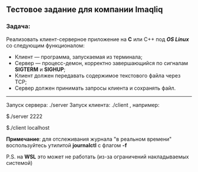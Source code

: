 ## Тестовое задание для компании Imaqliq

### Задача:

Реализовать клиент-серверное приложение на **C** или C++ под ***OS Linux*** со следующим функционалом:

* Клиент — программа, запускаемая из терминала;
* Сервер — процесс-демон, корректно завершающийся по сигналам **SIGTERM** и **SIGHUP**;
* Клиент должен передавать содержимое текстового файла через TCP;
* Сервер должен принимать запросы клиента и сохранять файл.

---
Запуск сервера: ./server <port>
Запуск клиента: ./client <host>, например:

$./server 2222

$./client localhost

**Примечание**: для отслеживания журнала "в реальном времени" воспользуйтесь утилитой
**journalctl** с флагом **-f**

P.S. на **WSL** это может не работать (из-за ограничений накладываемых системой)